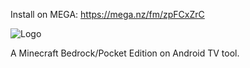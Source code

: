Install on MEGA: https://mega.nz/fm/zpFCxZrC

![Logo](https://github.com/user-attachments/assets/923294fa-0b8a-4cd3-9be5-0703ca7ed2ef)

A Minecraft Bedrock/Pocket Edition on Android TV tool.

